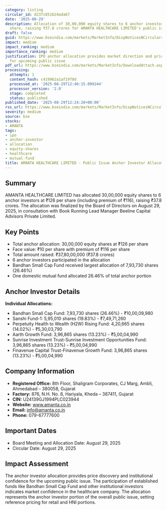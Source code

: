 ```yaml
---
category: listing
circular_id: d237c851624ada67
date: '2025-08-29'
description: Allocation of 30,00,000 equity shares to 6 anchor investors at ₹126 per
  share, raising ₹37.8 crores for AMANTA HEALTHCARE LIMITED's public issue.
draft: false
guid: https://www.bseindia.com/markets/MarketInfo/DispNoticesNCirculars.aspx?Noticeid={EE4AE996-EC6F-424C-8CD8-C19E799A226D}&noticeno=20250829-34&dt=08/29/2025&icount=34&totcount=37&flag=0
impact: medium
impact_ranking: medium
importance_ranking: medium
justification: IPO anchor allocation provides market direction and price discovery
  for upcoming public issue
pdf_url: https://www.bseindia.com/markets/MarketInfo/DownloadAttach.aspx?id=20250829-34&attachedId=18965e6f-ddd8-494f-8b7e-2b2040f8b665
processing:
  attempts: 1
  content_hash: c419962a1af19f0d
  processed_at: '2025-08-29T12:40:15.099244'
  processor_version: '2.0'
  stage: completed
  status: published
published_date: '2025-08-29T12:24:20+00:00'
rss_url: https://www.bseindia.com/markets/MarketInfo/DispNoticesNCirculars.aspx?Noticeid={EE4AE996-EC6F-424C-8CD8-C19E799A226D}&noticeno=20250829-34&dt=08/29/2025&icount=34&totcount=37&flag=0
severity: medium
source: bse
stocks:
- AMANTA
tags:
- ipo
- anchor-investor
- allocation
- equity-shares
- healthcare
- mutual-fund
title: AMANTA HEALTHCARE LIMITED - Public Issue Anchor Investor Allocation
---
```


## Summary

AMANTA HEALTHCARE LIMITED has allocated 30,00,000 equity shares to 6 anchor investors at ₹126 per share (including premium of ₹116), raising ₹37.8 crores. The allocation was finalized by the Board of Directors on August 29, 2025, in consultation with Book Running Lead Manager Beeline Capital Advisors Private Limited.

## Key Points

- Total anchor allocation: 30,00,000 equity shares at ₹126 per share
- Face value: ₹10 per share with premium of ₹116 per share
- Total amount raised: ₹37,80,00,000 (₹37.8 crores)
- 6 anchor investors participated in the allocation
- Bandhan Small Cap Fund received largest allocation of 7,93,730 shares (26.46%)
- One domestic mutual fund allocated 26.46% of total anchor portion

## Anchor Investor Details

**Individual Allocations:**
- Bandhan Small Cap Fund: 7,93,730 shares (26.46%) - ₹10,00,09,980
- Sanshi Fund-1: 5,95,010 shares (19.83%) - ₹7,49,71,260
- Perpetuity Health to Wealth (H2W) Rising Fund: 4,20,665 shares (14.02%) - ₹5,30,03,790
- Aarth Growth Fund: 3,96,865 shares (13.23%) - ₹5,00,04,990
- Sunrise Investment Trust-Sunrise Investment Opportunities Fund: 3,96,865 shares (13.23%) - ₹5,00,04,990
- Finavenue Capital Trust-Finavenue Growth Fund: 3,96,865 shares (13.23%) - ₹5,00,04,990

## Company Information

- **Registered Office:** 8th Floor, Shaligram Corporates, CJ Marg, Ambli, Ahmedabad – 380058, Gujarat
- **Factory:** 876, N.H. No. 8, Hariyala, Kheda – 387411, Gujarat
- **CIN:** U24139GJ1994PLC023944
- **Website:** www.amanta.co.in
- **Email:** info@amanta.co.in
- **Phone:** 079-67777600

## Important Dates

- Board Meeting and Allocation Date: August 29, 2025
- Circular Date: August 29, 2025

## Impact Assessment

The anchor investor allocation provides price discovery and institutional confidence for the upcoming public issue. The participation of established funds like Bandhan Small Cap Fund and other institutional investors indicates market confidence in the healthcare company. The allocation represents the anchor investor portion of the overall public issue, setting reference pricing for retail and HNI portions.